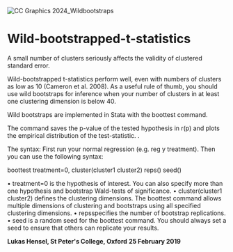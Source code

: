 ![CC Graphics 2024_Wildbootstraps](https://github.com/csae-coders-corner/Wild-bootstrapped-t-statistics/assets/148211163/d501bf72-3658-46e2-988e-a8cb2386179e)


# Wild-bootstrapped-t-statistics
A small number of clusters seriously affects the validity of clustered standard error. 

Wild-bootstrapped t-statistics perform well, even with numbers of clusters as low as 10 (Cameron et al. 2008). As a useful rule of thumb, you should use wild bootstraps for inference when your number of clusters in at least one clustering dimension is below 40.

Wild bootstraps are implemented in Stata with the boottest command. 

The command saves the p-value of the tested hypothesis in r(p) and plots the empirical distribution of the test-statistic.	. 

The syntax:
First run your normal regression (e.g. reg y treatment). Then you can use the following syntax:

boottest treatment=0, cluster(cluster1 cluster2) reps()  seed()

•	treatment=0 is the hypothesis of interest. You can also specify more than one hypothesis and bootstrap Wald-tests of significance.
•	cluster(cluster1 cluster2) defines the clustering dimensions. The boottest command allows multiple dimensions of clustering and bootstraps using all specified clustering dimensions.
•	repsspecifies the number of bootstrap replications. 
•	seed is a random seed for the boottest command. You should always set a seed to ensure that others can replicate your results. 

**Lukas Hensel, St Peter's College, Oxford**
**25 February 2019**
